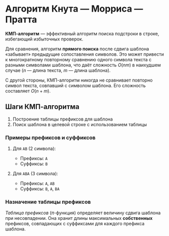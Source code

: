 # Алгоритм Кнута — Морриса — Пратта

**КМП-алгоритм** — эффективный алгоритм поиска подстроки в строке, избегающий избыточных проверок. 

Для сравнения, алгоритм **прямого поиска** после сдвига шаблона «забывает» предыдущие сопоставления символов. Это может привести к многократному повторному сравнению одного символа текста с разными символами шаблона, что даёт сложность $O(nm)$ в наихудшем случае ($n$ — длина текста, $m$ — длина шаблона).

С другой стороны, КМП-алгоритм никогда не сравнивает повторно символ текста, совпавший с символом шаблона. Его сложность составляет $O(n+m)$.

## Шаги КМП-алгоритма
1. Построение таблицы префиксов для шаблона  
2. Поиск шаблона в целевой строке с использованием таблицы

### Примеры префиксов и суффиксов
1. Для `AB` (2 символа):  
   - Префиксы: `A`  
   - Суффиксы: `B`

2. Для `ABA` (3 символа):  
   - Префиксы: `A`, `AB`  
   - Суффиксы: `B`, `A`, `BA`

### Назначение таблицы префиксов
*Таблица префиксов* ($\pi$-функция) определяет величину сдвига шаблона при несовпадении. Она хранит длины максимальных **собственных** префиксов, совпадающих с суффиксами для каждого префикса шаблона.